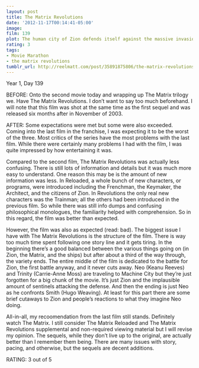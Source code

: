 ```yaml
---
layout: post
title: The Matrix Revolutions
date: '2012-11-17T00:14:41-05:00'
image: 
film: 139
plot: The human city of Zion defends itself against the massive invasion of the machines as Neo fights to end the war at another front while also opposing the rogue Agent Smith.
rating: 3
tags:
- Movie Marathon
- the matrix revolutions
tumblr_url: http://reelmatt.com/post/35891875806/the-matrix-revolutions
---
```


Year 1, Day 139

BEFORE: Onto the second movie today and wrapping up The Matrix trilogy we. Have The Matrix Revolutions. I don’t want to say too much beforehand. I will note that this film was shot at the same time as the first sequel and was released six months after in November of 2003.

AFTER: Some expectations were met but some were also exceeded. Coming into the last film in the franchise, I was expecting it to be the worst of the three. Most critics of the series have the most problems with the last film. While there were certainly many problems I had with the film, I was quite impressed by how entertaining it was.

Compared to the second film, The Matrix Revolutions was actually less confusing. There is still lots of information and details but it was much more easy to understand. One reason this may be is the amount of new information was less. In Reloaded, a whole bunch of new characters, or programs, were introduced including the Frenchman, the Keymaker, the Architect, and the citizens of Zion. In Revolutions the only real new characters was the Trainman; all the others had been introduced in the previous film. So while there was still info dumps and confusing philosophical monologues, the familiarity helped with comprehension. So in this regard, the film was better than expected.

However, the film was also as expected (read: bad). The biggest issue I have with The Matrix Revolutions is the structure of the film. There is way too much time spent following one story line and it gets tiring. In the beginning there’s a good balanced between the various things going on (in Zion, the Matrix, and the ships) but after about a third of the way through, the variety ends. The entire middle of the film is dedicated to the battle for Zion, the first battle anyway, and it never cuts away. Neo (Keanu Reeves) and Trinity (Carrie-Anne Moss) are traveling to Machine City but they’re just forgotten for a big chunk of the movie. It’s just Zion and the implausible amount of sentinels attacking the defense. And then the ending is just Neo as he confronts Smith (Hugo Weaving). At least for this part there are some brief cutaways to Zion and people’s reactions to what they imagine Neo doing.

All-in-all, my recoomendation from the last film still stands. Definitely watch The Matrix. I still consider The Matrix Reloaded and The Matrix Revolutions supplemental and non-required viewing material but I will revise my opinion. The sequels, while they don’t live up to the original, are actually better than I remember them being. There are many issues with story, pacing, and otherwise, but the sequels are decent additions.

RATING: 3 out of 5
